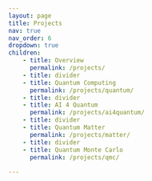 ```yaml
---
layout: page
title: Projects
nav: true
nav_order: 6
dropdown: true
children: 
    - title: Overview
      permalink: /projects/
    - title: divider
    - title: Quantum Computing
      permalink: /projects/quantum/
    - title: divider
    - title: AI 4 Quantum
      permalink: /projects/ai4quantum/
    - title: divider
    - title: Quantum Matter
      permalink: /projects/matter/
    - title: divider
    - title: Quantum Monte Carlo
      permalink: /projects/qmc/
    
---
```

